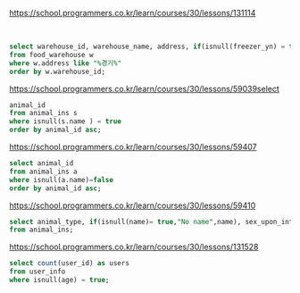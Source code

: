 
https://school.programmers.co.kr/learn/courses/30/lessons/131114


​

```sql
select warehouse_id, warehouse_name, address, if(isnull(freezer_yn) = true, "N", freezer_yn) as freezer_yn
from food_warehouse w
where w.address like "%경기%"
order by w.warehouse_id;
```


https://school.programmers.co.kr/learn/courses/30/lessons/59039select 

```sql
animal_id
from animal_ins s
where isnull(s.name ) = true
order by animal_id asc;
```



https://school.programmers.co.kr/learn/courses/30/lessons/59407

```sql
select animal_id
from animal_ins a
where isnull(a.name)=false
order by animal_id asc;
```


https://school.programmers.co.kr/learn/courses/30/lessons/59410

```sql
select animal_type, if(isnull(name)= true,"No name",name), sex_upon_intake
from animal_ins;
```


https://school.programmers.co.kr/learn/courses/30/lessons/131528

```sql
select count(user_id) as users
from user_info
where isnull(age) = true;
```